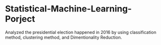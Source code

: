 # Statistical-Machine-Learning-Porject
Analyzed the presidential election happened in 2016 by using classification method, clustering method, and Dimentionality Reduction.
